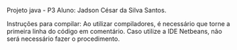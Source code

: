 Projeto java - P3
Aluno: Jadson César da Silva Santos.

Instruções para compilar: Ao utilizar compiladores, é necessário que torne a primeira linha do código em comentário. 
Caso utilize a IDE Netbeans, não será necessário fazer o procedimento.
